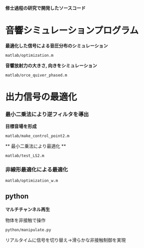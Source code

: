 **修士過程の研究で開発したソースコード**

# 音響シミュレーションプログラム

**最適化した信号による音圧分布のシミュレーション**
```
matlab/optimization.m
```

**音響放射力の大きさ, 向きをシミュレーション**
```
matlab/orce_quiver_phased.m
```

# 出力信号の最適化

### 最小二乗法により逆フィルタを導出

**目標音場を形成**
```
matlab/make_control_point2.m
```

** 最小二乗法により最適化 **

```
matlab/test_LS2.m
```
### 非線形最適化による最適化
```
matlab/optimization_w.m
```
## python

**マルチチャンネル再生**

物体を非接触で操作
```
python/manipulate.py
```


リアルタイムに信号を切り替え→滑らかな非接触制御を実現
